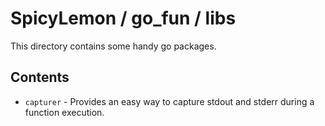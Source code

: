 # SpicyLemon / go_fun / libs
This directory contains some handy go packages.

## Contents

* `capturer` - Provides an easy way to capture stdout and stderr during a function execution.

